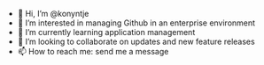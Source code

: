 - 👋 Hi, I’m @konyntje
- 👀 I’m interested in managing Github in an enterprise environment
- 🌱 I’m currently learning application management 
- 💞️ I’m looking to collaborate on updates and new feature releases
- 📫 How to reach me: send me a message

<!---
konyntje/konyntje is a ✨ special ✨ repository because its `README.md` (this file) appears on your GitHub profile.
You can click the Preview link to take a look at your changes.
--->
